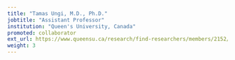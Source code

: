 ```yaml
---
title: "Tamas Ungi, M.D., Ph.D."
jobtitle: "Assistant Professor"
institution: "Queen's University, Canada"
promoted: collaborator
ext_url: https://www.queensu.ca/research/find-researchers/members/2152/profile
weight: 3
---
```


